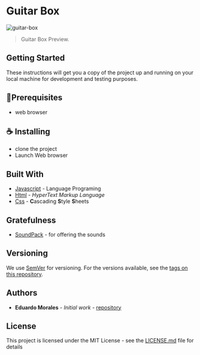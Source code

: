 # Guitar Box

<img src="https://i.ibb.co/mzfGvVB/guitar-box.gif" alt="guitar-box" border="0">

> Guitar Box Preview.



## Getting Started

These instructions will get you a copy of the project up and running on your local machine for development and testing purposes. 

## 🚀Prerequisites

* web browser 

## ☕ Installing

* clone the project
* Launch Web browser

##  Built With

* [Javascript](https://developer.mozilla.org/es/docs/Web/JavaScript) - Language Programing
* [Html](https://developer.mozilla.org/es/docs/Web/HTML) -  *HyperText Markup Language*
* [Css](https://developer.mozilla.org/es/docs/Web/CSS) -  **C**ascading **S**tyle **S**heets



## Gratefulness

- [SoundPack](https://soundpacks.com/free-sound-packs/epic-guitar-chords/) - for offering the sounds

## Versioning

We use [SemVer](http://semver.org/) for versioning. For the versions available, see the [tags on this repository](https://github.com/your/project/tags). 

## Authors

* **Eduardo Morales** - *Initial work* - [repository](https://github.com/spiderbbc)



## License

This project is licensed under the MIT License - see the [LICENSE.md](LICENSE.md) file for details
